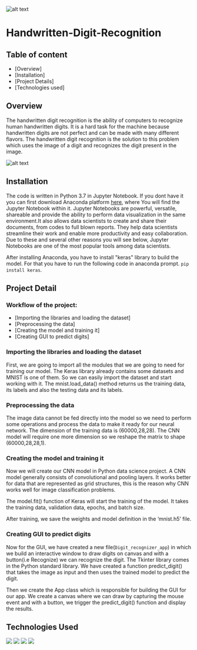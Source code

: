 ![alt text](https://data-flair.training/blogs/wp-content/uploads/sites/2/2020/01/python-machine-learning-project-handwritten-digit-recognition-1-640x480.jpg)

# Handwritten-Digit-Recognition
  
## Table of content
  * [Overview]
  * [Installation]
  * [Project Details]
  * [Technologies used]
  
## Overview
The handwritten digit recognition is the ability of computers to recognize human handwritten digits. It is a hard task for the machine because handwritten digits are not perfect and can be made with many different flavors. The handwritten digit recognition is the solution to this problem which uses the image of a digit and recognizes the digit present in the image.

![alt text](https://camo.githubusercontent.com/3cb372f63ef7bf9417d49b33a9ff444f8b2ac8f9/68747470733a2f2f6b75616e686f6f6e672e66696c65732e776f726470726573732e636f6d2f323031362f30312f6d6e6973746469676974732e676966)



## Installation
The code is written in Python 3.7 in Jupyter Notebook. If you dont have it you can first download Anaconda platform [here](https://docs.anaconda.com/anaconda/install/), where You will find the Jupyter Notebook within it. Jupyter Notebooks are powerful, versatile, shareable and provide the ability to perform data visualization in the same environment.It also allows data scientists to create and share their documents, from codes to full blown reports. They help data scientists streamline their work and enable more productivity and easy collaboration. Due to these and several other reasons you will see below, Jupyter Notebooks are one of the most popular tools among data scientists.

After installing Anaconda, you have to install "keras" library to build the model. For that you have to run the following code in anaconda prompt.
`pip install keras`.

## Project Detail
### Workflow of the project:
   * [Importing the libraries and loading the dataset]
   * [Preprocessing the data]
   * [Creating the model and training it]
   * [Creating GUI to predict digits]
   
### Importing the libraries and loading the dataset
First, we are going to import all the modules that we are going to need for training our model. The Keras library already contains some datasets and MNIST is one of them. So we can easily import the dataset and start working with it. The mnist.load_data() method returns us the training data, its labels and also the testing data and its labels.

### Preprocessing the data
The image data cannot be fed directly into the model so we need to perform some operations and process the data to make it ready for our neural network. The dimension of the training data is (60000,28,28). The CNN model will require one more dimension so we reshape the matrix to shape (60000,28,28,1).

### Creating the model and training it
Now we will create our CNN model in Python data science project. A CNN model generally consists of convolutional and pooling layers. It works better for data that are represented as grid structures, this is the reason why CNN works well for image classification problems.

The model.fit() function of Keras will start the training of the model. It takes the training data, validation data, epochs, and batch size.

After training, we save the weights and model definition in the ‘mnist.h5’ file.

### Creating GUI to predict digits
Now for the GUI, we have created a new file(`Digit_recognizer_app`) in which we build an interactive window to draw digits on canvas and with a button(i.e Recognize) we can recognize the digit. The Tkinter library comes in the Python standard library. We have created a function predict_digit() that takes the image as input and then uses the trained model to predict the digit.

Then we create the App class which is responsible for building the GUI for our app. We create a canvas where we can draw by capturing the mouse event and with a button, we trigger the predict_digit() function and display the results.


## Technologies Used
![](https://forthebadge.com/images/badges/made-with-python.svg)
![](https://i.redd.it/c6h7rok9c2v31.jpg)
![](https://twilio-cms-prod.s3.amazonaws.com/original_images/jupyter_python_numpy.png)
![](https://data-flair.training/blogs/wp-content/uploads/sites/2/2019/07/scikit-learn-logo.png)


